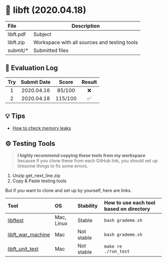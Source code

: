 # 📌 libft (2020.04.18)

| File      | Description                                  |
| :-------- | -------------------------------------------- |
| libft.pdf | Subject                                      |
| libft.zip | Workspace with all sources and testing tools |
| submit/*  | Submitted files                              |

## 💯 Evaluation Log

|  Try  | Submit Date |  Score  | Result |
| :---: | :---------: | :-----: | :----: |
|   1   | 2020.04.16  | 85/100  |   ❌    |
|   2   | 2020.04.18  | 115/100 |   ✅    |

## 💡 Tips

- [How to check memory leaks](~/study_notes/how_to_check_memory_leaks.md)

## ⚙️ Testing Tools

> **I highly recommend copying these tools from my workspace** because if you clone these from each GitHub link, you should set up tiresome things to fix some errors.

1. Unzip get_next_line.zip
2. Copy & Paste testing tools

But if you want to clone and set up by yourself, here are links.

| Tool                                                            | OS         | Stability  | How to use each tool based on directory |
| :-------------------------------------------------------------- | :--------- | :--------- | :-------------------------------------- |
| [libftest](https://github.com/jtoty/Libftest)                   | Mac, Linux | Stable     | `bash grademe.sh`                       |
| [libft_war_machine](https://github.com/ska42/libft-war-machine) | Mac        | Not stable | `bash grademe.sh`                       |
| [libft_unit_test](https://github.com/alelievr/libft-unit-test)  | Mac        | Not stable | `make re`<br>`./run_test`               |
